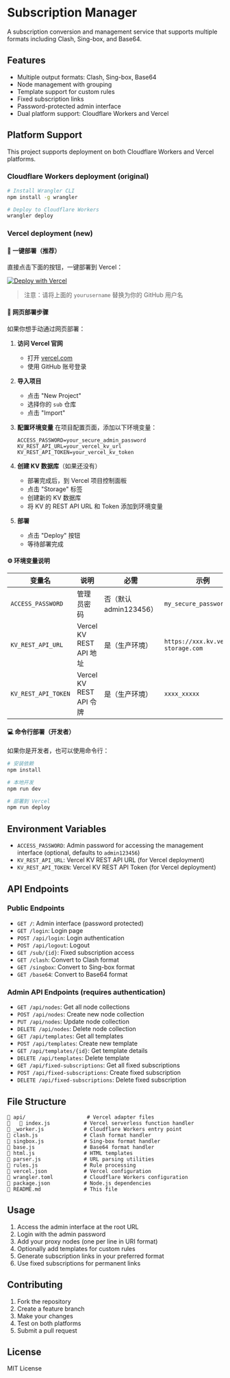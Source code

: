 # Subscription Manager

A subscription conversion and management service that supports multiple formats including Clash, Sing-box, and Base64.

## Features

- Multiple output formats: Clash, Sing-box, Base64
- Node management with grouping
- Template support for custom rules
- Fixed subscription links
- Password-protected admin interface
- Dual platform support: Cloudflare Workers and Vercel

## Platform Support

This project supports deployment on both Cloudflare Workers and Vercel platforms.

### Cloudflare Workers deployment (original)

```bash
# Install Wrangler CLI
npm install -g wrangler

# Deploy to Cloudflare Workers
wrangler deploy
```

### Vercel deployment (new)

#### 🚀 一键部署（推荐）

直接点击下面的按钮，一键部署到 Vercel：

[![Deploy with Vercel](https://vercel.com/button)](https://vercel.com/new/clone?repository-url=https%3A%2F%2Fgithub.com%2Fyourusername%2Fsub&env=ACCESS_PASSWORD,KV_REST_API_URL,KV_REST_API_TOKEN&envDescription=Required%20environment%20variables&envLink=https%3A%2F%2Fgithub.com%2Fyourusername%2Fsub%23environment-variables)

> 注意：请将上面的 `yourusername` 替换为你的 GitHub 用户名

#### 📱 网页部署步骤

如果你想手动通过网页部署：

1. **访问 Vercel 官网**
   - 打开 [vercel.com](https://vercel.com)
   - 使用 GitHub 账号登录

2. **导入项目**
   - 点击 "New Project"
   - 选择你的 `sub` 仓库
   - 点击 "Import"

3. **配置环境变量**
   在项目配置页面，添加以下环境变量：

   ```
   ACCESS_PASSWORD=your_secure_admin_password
   KV_REST_API_URL=your_vercel_kv_url
   KV_REST_API_TOKEN=your_vercel_kv_token
   ```

4. **创建 KV 数据库**（如果还没有）
   - 部署完成后，到 Vercel 项目控制面板
   - 点击 "Storage" 标签
   - 创建新的 KV 数据库
   - 将 KV 的 REST API URL 和 Token 添加到环境变量

5. **部署**
   - 点击 "Deploy" 按钮
   - 等待部署完成

#### ⚙️ 环境变量说明

| 变量名 | 说明 | 必需 | 示例 |
|--------|------|------|------|
| `ACCESS_PASSWORD` | 管理员密码 | 否（默认 admin123456） | `my_secure_password` |
| `KV_REST_API_URL` | Vercel KV REST API 地址 | 是（生产环境） | `https://xxx.kv.vercel-storage.com` |
| `KV_REST_API_TOKEN` | Vercel KV REST API 令牌 | 是（生产环境） | `xxxx_xxxxx` |

#### 💻 命令行部署（开发者）

如果你是开发者，也可以使用命令行：

```bash
# 安装依赖
npm install

# 本地开发
npm run dev

# 部署到 Vercel
npm run deploy
```

## Environment Variables

- `ACCESS_PASSWORD`: Admin password for accessing the management interface (optional, defaults to `admin123456`)
- `KV_REST_API_URL`: Vercel KV REST API URL (for Vercel deployment)
- `KV_REST_API_TOKEN`: Vercel KV REST API Token (for Vercel deployment)

## API Endpoints

### Public Endpoints
- `GET /`: Admin interface (password protected)
- `GET /login`: Login page
- `POST /api/login`: Login authentication
- `POST /api/logout`: Logout
- `GET /sub/{id}`: Fixed subscription access
- `GET /clash`: Convert to Clash format
- `GET /singbox`: Convert to Sing-box format
- `GET /base64`: Convert to Base64 format

### Admin API Endpoints (requires authentication)
- `GET /api/nodes`: Get all node collections
- `POST /api/nodes`: Create new node collection
- `PUT /api/nodes`: Update node collection
- `DELETE /api/nodes`: Delete node collection
- `GET /api/templates`: Get all templates
- `POST /api/templates`: Create new template
- `GET /api/templates/{id}`: Get template details
- `DELETE /api/templates`: Delete template
- `GET /api/fixed-subscriptions`: Get all fixed subscriptions
- `POST /api/fixed-subscriptions`: Create fixed subscription
- `DELETE /api/fixed-subscriptions`: Delete fixed subscription

## File Structure

```
   api/                    # Vercel adapter files
      index.js           # Vercel serverless function handler
   _worker.js             # Cloudflare Workers entry point
   clash.js               # Clash format handler
   singbox.js             # Sing-box format handler
   base.js                # Base64 format handler
   html.js                # HTML templates
   parser.js              # URL parsing utilities
   rules.js               # Rule processing
   vercel.json            # Vercel configuration
   wrangler.toml          # Cloudflare Workers configuration
   package.json           # Node.js dependencies
   README.md              # This file
```

## Usage

1. Access the admin interface at the root URL
2. Login with the admin password
3. Add your proxy nodes (one per line in URI format)
4. Optionally add templates for custom rules
5. Generate subscription links in your preferred format
6. Use fixed subscriptions for permanent links

## Contributing

1. Fork the repository
2. Create a feature branch
3. Make your changes
4. Test on both platforms
5. Submit a pull request

## License

MIT License
